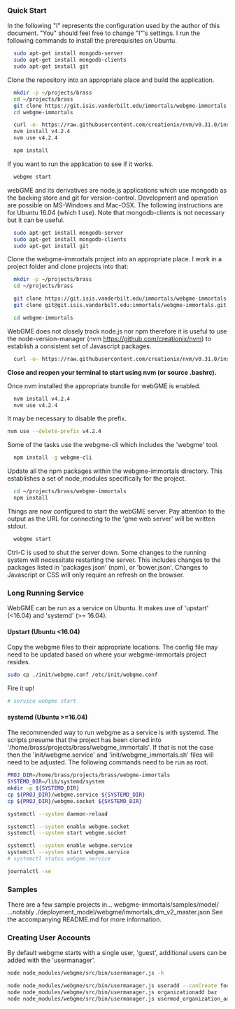 ### Quick Start ###

In the following "I" represents the configuration used by
the author of this document.
"You" should feel free to change "I"'s settings.
I run the following commands to install the prerequisites on Ubuntu.
```bash
  sudo apt-get install mongodb-server
  sudo apt-get install mongodb-clients
  sudo apt-get install git
```
Clone the repository into an appropriate place and build the application.
```bash
  mkdir -p ~/projects/brass
  cd ~/projects/brass
  git clone https://git.isis.vanderbilt.edu/immortals/webgme-immortals.git
  cd webgme-immortals

  curl -o- https://raw.githubusercontent.com/creationix/nvm/v0.31.0/install.sh | bash
  nvm install v4.2.4
  nvm use v4.2.4

  npm install
```
If you want to run the application to see if it works.
```bash
  webgme start
```

webGME and its derivatives are node.js applications which
use mongodb as the backing store and git for version-control.
Development and operation are possible on MS-Windows and Mac-OSX.
The following instructions are for Ubuntu 16.04 (which I use).
Note that mongodb-clients is not necessary but it can be useful.
```bash
  sudo apt-get install mongodb-server
  sudo apt-get install mongodb-clients
  sudo apt-get install git
```
Clone the webgme-immortals project into an appropriate place.
I work in a project folder and clone projects into that:
```bash
  mkdir -p ~/projects/brass
  cd ~/projects/brass

  git clone https://git.isis.vanderbilt.edu/immortals/webgme-immortals.git
  git clone git@git.isis.vanderbilt.edu:immortals/webgme-immortals.git

  cd webgme-immortals
```
WebGME does not closely track node.js nor npm therefore it is
useful to use the node-version-manager (nvm https://github.com/creationix/nvm)
to establish a consistent set of Javascript packages.
```bash
  curl -o- https://raw.githubusercontent.com/creationix/nvm/v0.31.0/install.sh | bash
```
**Close and reopen your terminal to start using nvm (or source .bashrc).**

Once nvm installed the appropriate bundle for webGME is enabled.
```bash
  nvm install v4.2.4
  nvm use v4.2.4
```
It may be necessary to disable the prefix.
```bash
nvm use --delete-prefix v4.2.4
```

Some of the tasks use the webgme-cli which includes the 'webgme' tool.
```bash
  npm install -g webgme-cli
```

Update all the npm packages within the webgme-immortals directory.
This establishes a set of node_modules specifically for the project.
```bash
  cd ~/projects/brass/webgme-immortals
  npm install
```
Things are now configured to start the webGME server.
Pay attention to the output as the URL for connecting
to the 'gme web server' will be written stdout.
```bash
  webgme start
```
Ctrl-C is used to shut the server down.
Some changes to the running system will necessitate restarting the server.
This includes changes to the packages listed in 'packages.json' (npm),
or 'bower.json'.
Changes to Javascript or CSS will only require an refresh on the browser.

### Long Running Service

WebGME can be run as a service on Ubuntu.
It makes use of 'upstart' (<16.04) and 'systemd' (>= 16.04).

#### Upstart (Ubuntu <16.04)
Copy the webgme files to their appropriate locations.
The config file may need to be updated based on where your
webgme-immortals project resides.
```bash
sudo cp ./init/webgme.conf /etc/init/webgme.conf
```
Fire it up!
```bash
# service webgme start
```


#### systemd (Ubuntu >=16.04)
The recommended way to run webgme as a service is with systemd.
The scripts presume that the project has been cloned into
'/home/brass/projects/brass/webgme_immortals'.
If that is not the case then
the 'init/webgme.service' and 'init/webgme_immortals.sh'
files will need to be adjusted.
The following commands need to be run as root.

```bash
PROJ_DIR=/home/brass/projects/brass/webgme-immortals
SYSTEMD_DIR=/lib/systemd/system
mkdir -p ${SYSTEMD_DIR}
cp ${PROJ_DIR}/webgme.service ${SYSTEMD_DIR}
cp ${PROJ_DIR}/webgme.socket ${SYSTEMD_DIR}

systemctl --system daemon-reload

systemctl --system enable webgme.socket
systemctl --system start webgme.socket

systemctl --system enable webgme.service
systemctl --system start webgme.service
# systemctl status webgme.service

journalctl -xe
```

### Samples ###

There are a few sample projects in...
webgme-immortals/samples/model/
...notably ./deployment_model/webgme/immortals_dm_v2_master.json
See the accompanying README.md for more information.

### Creating User Accounts ###
By default webgme starts with a single user, 'guest',
additional users can be added with the 'usermanager'.

```bash
node node_modules/webgme/src/bin/usermanager.js -h
```

```bash
node node_modules/webgme/src/bin/usermanager.js useradd --canCreate foo foo@bar.org foopass
node node_modules/webgme/src/bin/usermanager.js organizationadd baz
node node_modules/webgme/src/bin/usermanager.js usermod_organization_add foo baz
```
